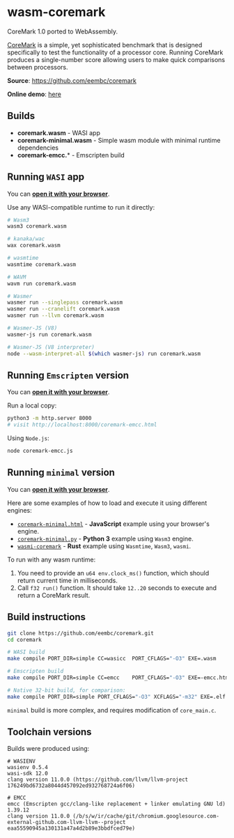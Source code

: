 # wasm-coremark
CoreMark 1.0 ported to WebAssembly.

[CoreMark](https://www.eembc.org/coremark) is a simple, yet sophisticated benchmark that is designed specifically to test the functionality of a processor core. Running CoreMark produces a single-number score allowing users to make quick comparisons between processors.

**Source**: https://github.com/eembc/coremark

**Online demo**: [here](https://wasm3.github.io/wasm-coremark/coremark-minimal.html)

## Builds

- **coremark.wasm** - WASI app
- **coremark-minimal.wasm** - Simple wasm module with minimal runtime dependencies
- **coremark-emcc.*** - Emscripten build

## Running `WASI` app

You can [**open it with your browser**](https://webassembly.sh/?run-command=coremark).

Use any WASI-compatible runtime to run it directly:
```sh
# Wasm3
wasm3 coremark.wasm

# kanaka/wac
wax coremark.wasm

# wasmtime
wasmtime coremark.wasm

# WAVM
wavm run coremark.wasm

# Wasmer
wasmer run --singlepass coremark.wasm
wasmer run --cranelift coremark.wasm
wasmer run --llvm coremark.wasm

# Wasmer-JS (V8)
wasmer-js run coremark.wasm

# Wasmer-JS (V8 interpreter)
node --wasm-interpret-all $(which wasmer-js) run coremark.wasm
```

## Running `Emscripten` version

You can [**open it with your browser**](https://wasm3.github.io/wasm-coremark/coremark-emcc.html).

Run a local copy:
```sh
python3 -m http.server 8000
# visit http://localhost:8000/coremark-emcc.html
```

Using `Node.js`:
```sh
node coremark-emcc.js
```

## Running `minimal` version

You can [**open it with your browser**](https://wasm3.github.io/wasm-coremark/coremark-minimal.html).

Here are some examples of how to load and execute it using different engines:
- [`coremark-minimal.html`](./coremark-minimal.html) - **JavaScript** example using your browser's engine.
- [`coremark-minimal.py`](./coremark-minimal.py) - **Python 3** example using `Wasm3` engine.
- [`wasmi-coremark`](https://github.com/patractlabs/wasm-coremark) - **Rust** example using `Wasmtime`, `Wasm3`, `wasmi`.

To run with any wasm runtime:
1. You need to provide an `u64 env.clock_ms()` function, which should return current time in milliseconds.
2. Call `f32 run()` function. It should take `12..20` seconds to execute and return a CoreMark result.

## Build instructions

```sh
git clone https://github.com/eembc/coremark.git
cd coremark

# WASI build
make compile PORT_DIR=simple CC=wasicc  PORT_CFLAGS="-O3" EXE=.wasm

# Emscripten build
make compile PORT_DIR=simple CC=emcc    PORT_CFLAGS="-O3" EXE=-emcc.html

# Native 32-bit build, for comparison:
make compile PORT_DIR=simple PORT_CFLAGS="-O3" XCFLAGS="-m32" EXE=.elf
```

`minimal` build is more complex, and requires modification of `core_main.c`.

## Toolchain versions

Builds were produced using:
```log
# WASIENV
wasienv 0.5.4
wasi-sdk 12.0
clang version 11.0.0 (https://github.com/llvm/llvm-project 176249bd6732a8044d457092ed932768724a6f06)

# EMCC
emcc (Emscripten gcc/clang-like replacement + linker emulating GNU ld) 1.39.12
clang version 11.0.0 (/b/s/w/ir/cache/git/chromium.googlesource.com-external-github.com-llvm-llvm--project eaa55590945a130131a47a4d2b89e3bbdfced79e)
```
